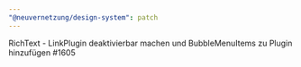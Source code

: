 ```yaml
---
"@neuvernetzung/design-system": patch
---
```


RichText - LinkPlugin deaktivierbar machen und BubbleMenuItems zu Plugin hinzufügen #1605
